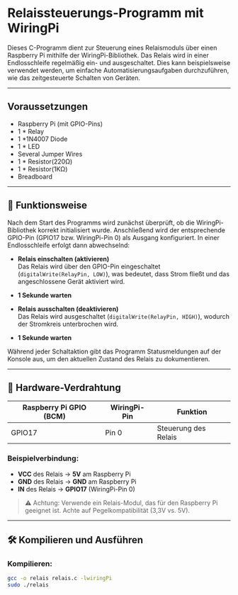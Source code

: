 # Relaissteuerungs-Programm mit WiringPi

Dieses C-Programm dient zur Steuerung eines Relaismoduls über einen Raspberry Pi mithilfe der WiringPi-Bibliothek. Das Relais wird in einer Endlosschleife regelmäßig ein- und ausgeschaltet. Dies kann beispielsweise verwendet werden, um einfache Automatisierungsaufgaben durchzuführen, wie das zeitgesteuerte Schalten von Geräten.

---
## Voraussetzungen
- Raspberry Pi (mit GPIO-Pins)
- 1 * Relay
- 1 *1N4007 Diode
- 1 * LED
- Several Jumper Wires
- 1 * Resistor(220Ω) 
- 1 * Resistor(1KΩ)
- Breadboard 

---

## 📌 Funktionsweise

Nach dem Start des Programms wird zunächst überprüft, ob die WiringPi-Bibliothek korrekt initialisiert wurde. Anschließend wird der entsprechende GPIO-Pin (GPIO17 bzw. WiringPi-Pin 0) als Ausgang konfiguriert. In einer Endlosschleife erfolgt dann abwechselnd:

- **Relais einschalten (aktivieren)**  
  Das Relais wird über den GPIO-Pin eingeschaltet (`digitalWrite(RelayPin, LOW)`), was bedeutet, dass Strom fließt und das angeschlossene Gerät aktiviert wird.

- **1 Sekunde warten**

- **Relais ausschalten (deaktivieren)**  
  Das Relais wird ausgeschaltet (`digitalWrite(RelayPin, HIGH)`), wodurch der Stromkreis unterbrochen wird.

- **1 Sekunde warten**

Während jeder Schaltaktion gibt das Programm Statusmeldungen auf der Konsole aus, um den aktuellen Zustand des Relais zu dokumentieren.

---



## 🔌 Hardware-Verdrahtung

| Raspberry Pi GPIO (BCM) | WiringPi-Pin | Funktion          |
|--------------------------|---------------|-------------------|
| GPIO17                   | Pin 0         | Steuerung des Relais |

### Beispielverbindung:

- **VCC** des Relais → **5V** am Raspberry Pi  
- **GND** des Relais → **GND** am Raspberry Pi  
- **IN** des Relais → **GPIO17** (WiringPi-Pin 0)

> ⚠️ Achtung: Verwende ein Relais-Modul, das für den Raspberry Pi geeignet ist. Achte auf Pegelkompatibilität (3,3V vs. 5V).

---

## 🛠️ Kompilieren und Ausführen

### Kompilieren:

```bash
gcc -o relais relais.c -lwiringPi
sudo ./relais
```